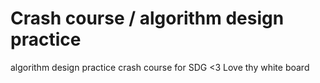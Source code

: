 # Crash course / algorithm design practice
algorithm design practice crash course for SDG
<3 Love thy white board
